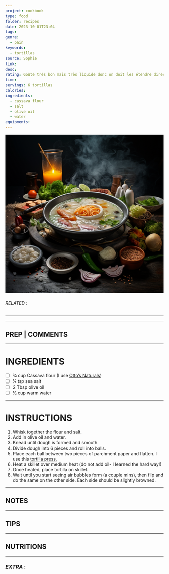 ```yaml
---
project: cookbook
type: food
folder: recipes
date: 2023-10-01T23:04
tags: 
genre:
  - pain
keywords:
  - tortillas
source: Sophie
link: 
desc: 
rating: Goûte très bon mais très liquide donc on doit les étendre directement dans la poêle donc difficile d'optenir des tortillas minces
time: 
servings: 6 tortillas
calories: 
ingredients:
  - cassava flour
  - salt
  - olive oil
  - water
equipments:
---
```


![IMAGE](_default.png)

###### *RELATED* : 
---


---
## PREP | COMMENTS



---
# INGREDIENTS

- [ ] ¾ cup Cassava flour (I use [Otto’s Naturals](https://www.amazon.com/gp/product/B00S5AZRYG/ref=as_li_qf_sp_asin_il_tl?ie=UTF8&tag=msmodify-20&camp=1789&creative=9325&linkCode=as2&creativeASIN=B00S5AZRYG&linkId=53e2e5a041f5ce3761c30c3ea8a3e048))
- [ ] ¼ tsp sea salt
- [ ] 2 Tbsp olive oil
- [ ] ½ cup warm water

---
# INSTRUCTIONS

1. Whisk together the flour and salt. 
2. Add in olive oil and water. 
3. Knead until dough is formed and smooth. 
4. Divide dough into 6 pieces and roll into balls. 
5. Place each ball between two pieces of parchment paper and flatten. I use this [tortilla press.](https://www.amazon.com/gp/product/B00HWEIKZO/ref=as_li_qf_sp_asin_il_tl?ie=UTF8&tag=msmodify-20&camp=1789&creative=9325&linkCode=as2&creativeASIN=B00HWEIKZO&linkId=8276f9a7b6e1b6ce89b804f2c6a41834) 
6. Heat a skillet over medium heat (do not add oil- I learned the hard way!)
7. Once heated, place tortilla on skillet.
8. Wait until you start seeing air bubbles form (a couple mins), then flip and do the same on the other side. Each side should be slightly browned.

---
## NOTES



---
## TIPS



---
## NUTRITIONS



---
### *EXTRA* :



